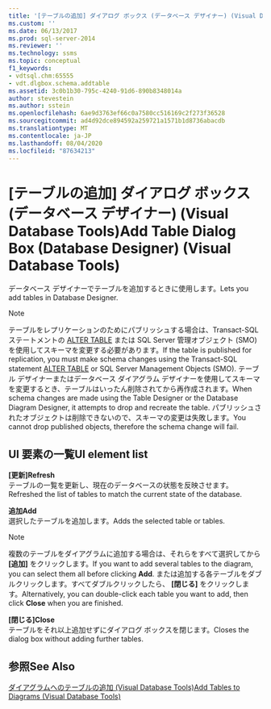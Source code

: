 ```yaml
---
title: '[テーブルの追加] ダイアログ ボックス (データベース デザイナー) (Visual Database Tools) | Microsoft Docs'
ms.custom: ''
ms.date: 06/13/2017
ms.prod: sql-server-2014
ms.reviewer: ''
ms.technology: ssms
ms.topic: conceptual
f1_keywords:
- vdtsql.chm:65555
- vdt.dlgbox.schema.addtable
ms.assetid: 3c0b1b30-795c-4240-91d6-890b8348014a
author: stevestein
ms.author: sstein
ms.openlocfilehash: 6ae9d3763ef66c0a7580cc516169c2f273f36528
ms.sourcegitcommit: ad4d92dce894592a259721a1571b1d8736abacdb
ms.translationtype: MT
ms.contentlocale: ja-JP
ms.lasthandoff: 08/04/2020
ms.locfileid: "87634213"
---
```

# <a name="add-table-dialog-box-database-designer-visual-database-tools"></a><span data-ttu-id="d804a-102">[テーブルの追加] ダイアログ ボックス (データベース デザイナー) (Visual Database Tools)</span><span class="sxs-lookup"><span data-stu-id="d804a-102">Add Table Dialog Box (Database Designer) (Visual Database Tools)</span></span>
  <span data-ttu-id="d804a-103">データベース デザイナーでテーブルを追加するときに使用します。</span><span class="sxs-lookup"><span data-stu-id="d804a-103">Lets you add tables in Database Designer.</span></span>  
  
> [!NOTE]  
>  <span data-ttu-id="d804a-104">テーブルをレプリケーションのためにパブリッシュする場合は、Transact-SQL ステートメントの [ALTER TABLE](/sql/t-sql/statements/alter-table-transact-sql) または SQL Server 管理オブジェクト (SMO) を使用してスキーマを変更する必要があります。</span><span class="sxs-lookup"><span data-stu-id="d804a-104">If the table is published for replication, you must make schema changes using the Transact-SQL statement [ALTER TABLE](/sql/t-sql/statements/alter-table-transact-sql) or SQL Server Management Objects (SMO).</span></span> <span data-ttu-id="d804a-105">テーブル デザイナーまたはデータベース ダイアグラム デザイナーを使用してスキーマを変更するとき、テーブルはいったん削除されてから再作成されます。</span><span class="sxs-lookup"><span data-stu-id="d804a-105">When schema changes are made using the Table Designer or the Database Diagram Designer, it attempts to drop and recreate the table.</span></span> <span data-ttu-id="d804a-106">パブリッシュされたオブジェクトは削除できないので、スキーマの変更は失敗します。</span><span class="sxs-lookup"><span data-stu-id="d804a-106">You cannot drop published objects, therefore the schema change will fail.</span></span>  
  
## <a name="ui-element-list"></a><span data-ttu-id="d804a-107">UI 要素の一覧</span><span class="sxs-lookup"><span data-stu-id="d804a-107">UI element list</span></span>  
 <span data-ttu-id="d804a-108">**[更新]**</span><span class="sxs-lookup"><span data-stu-id="d804a-108">**Refresh**</span></span>  
 <span data-ttu-id="d804a-109">テーブルの一覧を更新し、現在のデータベースの状態を反映させます。</span><span class="sxs-lookup"><span data-stu-id="d804a-109">Refreshed the list of tables to match the current state of the database.</span></span>  
  
 <span data-ttu-id="d804a-110">**追加**</span><span class="sxs-lookup"><span data-stu-id="d804a-110">**Add**</span></span>  
 <span data-ttu-id="d804a-111">選択したテーブルを追加します。</span><span class="sxs-lookup"><span data-stu-id="d804a-111">Adds the selected table or tables.</span></span>  
  
> [!NOTE]  
>  <span data-ttu-id="d804a-112">複数のテーブルをダイアグラムに追加する場合は、それらをすべて選択してから **[追加]** をクリックします。</span><span class="sxs-lookup"><span data-stu-id="d804a-112">If you want to add several tables to the diagram, you can select them all before clicking **Add**.</span></span> <span data-ttu-id="d804a-113">または追加する各テーブルをダブルクリックします。すべてダブルクリックしたら、 **[閉じる]** をクリックします。</span><span class="sxs-lookup"><span data-stu-id="d804a-113">Alternatively, you can double-click each table you want to add, then click **Close** when you are finished.</span></span>  
  
 <span data-ttu-id="d804a-114">**[閉じる]**</span><span class="sxs-lookup"><span data-stu-id="d804a-114">**Close**</span></span>  
 <span data-ttu-id="d804a-115">テーブルをそれ以上追加せずにダイアログ ボックスを閉じます。</span><span class="sxs-lookup"><span data-stu-id="d804a-115">Closes the dialog box without adding further tables.</span></span>  
  
## <a name="see-also"></a><span data-ttu-id="d804a-116">参照</span><span class="sxs-lookup"><span data-stu-id="d804a-116">See Also</span></span>  
 [<span data-ttu-id="d804a-117">ダイアグラムへのテーブルの追加 (Visual Database Tools)</span><span class="sxs-lookup"><span data-stu-id="d804a-117">Add Tables to Diagrams &#40;Visual Database Tools&#41;</span></span>](visual-database-tools.md)  
  
  

